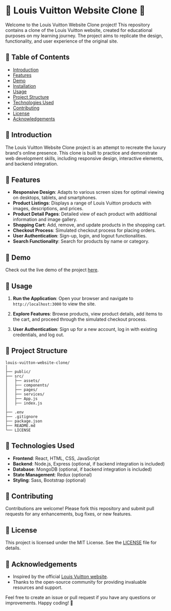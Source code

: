 # 👜 Louis Vuitton Website Clone 👜

Welcome to the Louis Vuitton Website Clone project! This repository contains a clone of the Louis Vuitton website, created for educational purposes on my learning journey. The project aims to replicate the design, functionality, and user experience of the original site.

## 📑 Table of Contents

- [Introduction](#introduction)
- [Features](#features)
- [Demo](#demo)
- [Installation](#installation)
- [Usage](#usage)
- [Project Structure](#project-structure)
- [Technologies Used](#technologies-used)
- [Contributing](#contributing)
- [License](#license)
- [Acknowledgements](#acknowledgements)

## 🌟 Introduction

The Louis Vuitton Website Clone project is an attempt to recreate the luxury brand's online presence. This clone is built to practice and demonstrate web development skills, including responsive design, interactive elements, and backend integration.

## 🚀 Features

- **Responsive Design**: Adapts to various screen sizes for optimal viewing on desktops, tablets, and smartphones.
- **Product Listings**: Displays a range of Louis Vuitton products with images, descriptions, and prices.
- **Product Detail Pages**: Detailed view of each product with additional information and image gallery.
- **Shopping Cart**: Add, remove, and update products in the shopping cart.
- **Checkout Process**: Simulated checkout process for placing orders.
- **User Authentication**: Sign-up, login, and logout functionalities.
- **Search Functionality**: Search for products by name or category.

## 🎥 Demo

Check out the live demo of the project [here](https://louis-vuitton-website-clone-main.vercel.app/).

## 🚦 Usage

1. **Run the Application**:
   Open your browser and navigate to `http://localhost:3000` to view the site.

2. **Explore Features**:
   Browse products, view product details, add items to the cart, and proceed through the simulated checkout process.

3. **User Authentication**:
   Sign up for a new account, log in with existing credentials, and log out.

## 📁 Project Structure

```
louis-vuitton-website-clone/
│
├── public/
├── src/
│   ├── assets/
│   ├── components/
│   ├── pages/
│   ├── services/
│   ├── App.js
│   ├── index.js
│
├── .env
├── .gitignore
├── package.json
├── README.md
└── LICENSE
```

## 🧰 Technologies Used

- **Frontend**: React, HTML, CSS, JavaScript
- **Backend**: Node.js, Express (optional, if backend integration is included)
- **Database**: MongoDB (optional, if backend integration is included)
- **State Management**: Redux (optional)
- **Styling**: Sass, Bootstrap (optional)

## 🤝 Contributing

Contributions are welcome! Please fork this repository and submit pull requests for any enhancements, bug fixes, or new features.

## 📜 License

This project is licensed under the MIT License. See the [LICENSE](LICENSE) file for details.

## 🙏 Acknowledgements

- Inspired by the official [Louis Vuitton website](https://www.louisvuitton.com/).
- Thanks to the open-source community for providing invaluable resources and support.

Feel free to create an issue or pull request if you have any questions or improvements. Happy coding! 🌟
